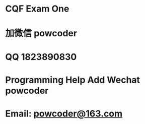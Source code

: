 # CQF Exam One
# 加微信 powcoder

# QQ 1823890830

# Programming Help Add Wechat powcoder

# Email: powcoder@163.com

